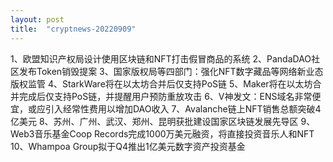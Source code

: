 ```yaml
---
layout: post
title:  "cryptnews-20220909"
---
```

1、欧盟知识产权局设计使用区块链和NFT打击假冒商品的系统
2、PandaDAO社区发布Token销毁提案
3、国家版权局等四部门：强化NFT数字藏品等网络新业态版权监管
4、StarkWare将在以太坊合并后仅支持PoS链
5、Maker将在以太坊合并完成后仅支持PoS链，并提醒用户预防重放攻击
6、V神发文：ENS域名非常便宜，或应引入经常性费用以增加DAO收入
7、Avalanche链上NFT销售总额突破4亿美元
8、苏州、广州、武汉、郑州、昆明获批建设国家区块链发展先导区
9、Web3音乐基金Coop Records完成1000万美元融资，将直接投资音乐人和NFT
10、Whampoa Group拟于Q4推出1亿美元数字资产投资基金
